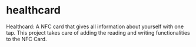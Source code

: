 # healthcard
Healthcard: A NFC card that gives all information about yourself with one tap. This project takes care of adding the reading and writing functionalities to the NFC Card.

